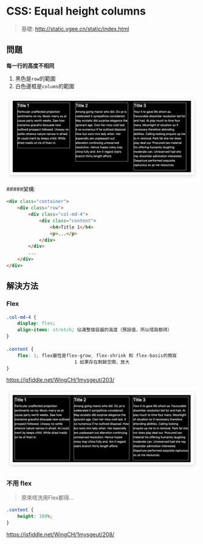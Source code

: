 # CSS: Equal height columns

> 基礎: http://static.vgee.cn/static/index.html

## 問題

**每一行的高度不相同**

1. 黑色是`row`的範圍
2. 白色邊框是`colums`的範圍

![](media/15658807937796.jpg)

#####架構:

```html
<div class="container">
    <div class="row">
        <div class="col-md-4">
            <div class="content">
                <h4>Title 1</h4>
                <p>...</p>
            </div>
        </div>
        ...
    </div>
</div>
```

## 解決方法

### Flex


```css
.col-md-4 {
    display: flex;
    align-items: stretch; 佔滿整個容器的高度（預設值，所以唔寫都得）
}

.content {
    flex: 1; flex屬性是flex-grow, flex-shrink 和 flex-basis的簡寫
                         1 如果存在剩餘空間，放大
}
```

https://jsfiddle.net/WingCH/1mysgeut/203/

![](media/15658838473345.jpg)




### 不用 flex
> 原來唔洗用Flex都得...


```css
.content {
    height: 100%;
}
```
https://jsfiddle.net/WingCH/1mysgeut/208/

<!--background-image放大
https://jsfiddle.net/WingCH/8orjfgz4/51/-->
